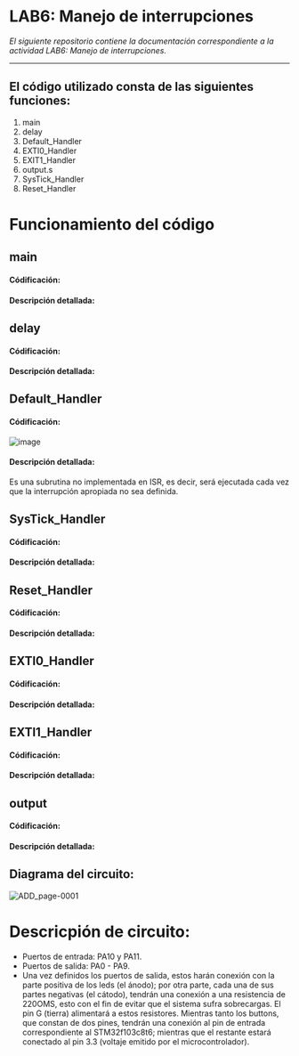 # LAB6: Manejo de interrupciones

*El siguiente repositorio contiene la documentación correspondiente a la actividad LAB6: Manejo de interrupciones.*

---

## El código utilizado consta de las siguientes funciones:
1) main
2) delay
3) Default_Handler
4) EXTI0_Handler
5) EXIT1_Handler
6) output.s
7) SysTick_Handler
8) Reset_Handler


# Funcionamiento del código

## main
#### Códificación:
#### Descripción detallada:

## delay
#### Códificación:
#### Descripción detallada:

## Default_Handler
#### Códificación:
![image](https://github.com/DamianPerezB/Lab6/assets/89427173/d3ad1323-ac63-4326-baf4-58de240718d6)
#### Descripción detallada:
Es una subrutina no implementada en ISR, es decir, será ejecutada cada vez que la interrupción apropiada no sea definida.

## SysTick_Handler
#### Códificación:
#### Descripción detallada:

## Reset_Handler
#### Códificación:
#### Descripción detallada:

## EXTI0_Handler
#### Códificación:
#### Descripción detallada:

## EXTI1_Handler
#### Códificación:
#### Descripción detallada:

## output
#### Códificación:
#### Descripción detallada:


## Diagrama del circuito:
![ADD_page-0001](https://github.com/DamianRPG/Lab5/assets/126529855/9685ae01-5383-47ab-bb22-805555e3bf0d)

# Descricpión de circuito:
- Puertos de entrada: PA10 y PA11.
- Puertos de salida: PA0 - PA9.
- Una vez definidos los puertos de salida, estos harán conexión con la parte positiva de los leds (el ánodo); por otra parte, cada una de sus partes negativas (el cátodo), tendrán una conexión a una resistencia de 220OMS, esto con el fin de evitar que el sistema sufra sobrecargas. El pin G (tierra) alimentará a estos resistores.
Mientras tanto los buttons, que constan de dos pines, tendrán una conexión al pin de entrada correspondiente al STM32f103c8t6; mientras que el restante estará conectado al pin 3.3 (voltaje emitido por el microcontrolador).

